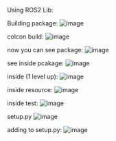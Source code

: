 Using ROS2 Lib:

Building package:
![image](https://github.com/ChristianaMH/REU24/assets/106120377/9211661d-cf06-4f57-ac1b-231d4c0be501)

colcon build:
![image](https://github.com/ChristianaMH/REU24/assets/106120377/24b45b12-9ec2-49ef-aeb7-7414c611a98e)

now you can see package:
![image](https://github.com/ChristianaMH/REU24/assets/106120377/e562151d-b66d-4275-9e58-0a4ca4cff604)

see inside pcakage:
![image](https://github.com/ChristianaMH/REU24/assets/106120377/c1525458-4aa7-4025-8899-df79b9f62bb7)

inside (1 level up): 
![image](https://github.com/ChristianaMH/REU24/assets/106120377/8b6abc4c-39e5-4d9d-8f6b-a40ec83061b6)

inside resource: 
![image](https://github.com/ChristianaMH/REU24/assets/106120377/56c9ff3a-fccc-47fe-86df-917e085d6290)

inside test:
![image](https://github.com/ChristianaMH/REU24/assets/106120377/8847e6a3-c049-4a42-a8b0-8199365355b7)

setup.py
![image](https://github.com/ChristianaMH/REU24/assets/106120377/5f376da4-5eea-49cb-a7cd-9f4cd0b9de80)

adding to setup.py:
![image](https://github.com/ChristianaMH/REU24/assets/106120377/45dc5457-ce4b-4915-9136-22876dd13c56)



